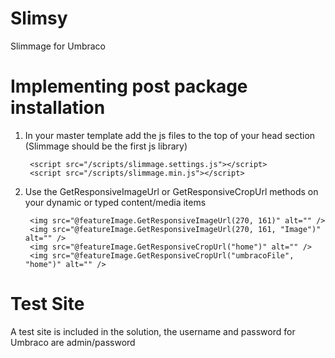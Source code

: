 Slimsy
============

Slimmage for Umbraco

# Implementing post package installation #

1. In your master template add the js files to the top of your head section (Slimmage should be the first js library)

    	<script src="/scripts/slimmage.settings.js"></script>
    	<script src="/scripts/slimmage.min.js"></script>

2. Use the GetResponsiveImageUrl or GetResponsiveCropUrl methods on your dynamic or typed content/media items

		<img src="@featureImage.GetResponsiveImageUrl(270, 161)" alt="" />
		<img src="@featureImage.GetResponsiveImageUrl(270, 161, "Image")" alt="" />
		<img src="@featureImage.GetResponsiveCropUrl("home")" alt="" />
		<img src="@featureImage.GetResponsiveCropUrl("umbracoFile", "home")" alt="" />

# Test Site #

A test site is included in the solution, the username and password for Umbraco are admin/password